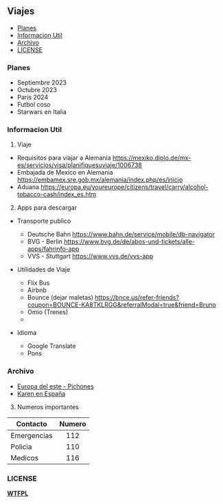 ## Viajes 
- [Planes](#planes)  
- [Informacion Util](#informacion-util)  
- [Archivo](#archivo)
- [LICENSE](#license)  

### Planes  
- Septiembre 2023
- Octubre 2023
- Paris 2024
- Futbol coso
- Starwars en Italia

### Informacion Util
1. Viaje
- Requisitos para viajar a Alemania https://mexiko.diplo.de/mx-es/servicios/visa/planifiquesuviaje/1006738
- Embajada de Mexico en Alemania https://embamex.sre.gob.mx/alemania/index.php/es/inicio
- Aduana https://europa.eu/youreurope/citizens/travel/carry/alcohol-tobacco-cash/index_es.htm
2. Apps para descargar
- Transporte publico
    - Deutsche Bahn https://www.bahn.de/service/mobile/db-navigator
    - BVG - Berlin https://www.bvg.de/de/abos-und-tickets/alle-apps/fahrinfo-app
    - VVS - Stuttgart https://www.vvs.de/vvs-app

- Utilidades de Viaje
    - Flix Bus
    - Airbnb
    - Bounce (dejar maletas) https://bnce.us/refer-friends?coupon=BOUNCE-KA8TKLRGG&referralModal=true&friend=Bruno
    - Omio (Trenes)
    - 
- Idioma
    - Google Translate
    - Pons

### Archivo
- [Europa del este - Pichones](./archivo/README.md)
- [Karen en España](./archivo/README.md)

3. Numeros importantes

| Contacto        | Numero      |
| ------------- |:-------------:| 
| Emergencias    | 112 | 
| Policia    | 110      |
| Medicos | 116   |

### LICENSE

[**WTFPL**](http://www.wtfpl.net/)
